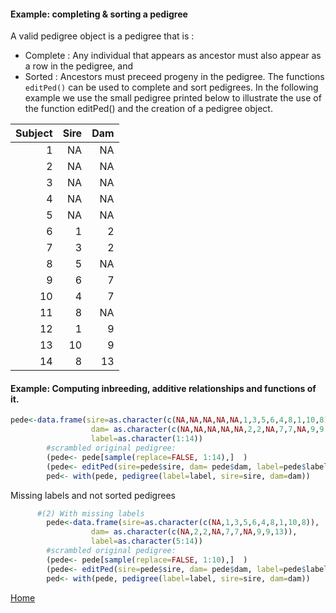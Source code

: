 #### Example: completing & sorting a pedigree

A valid pedigree object is a pedigree that is : 
* Complete : Any individual that appears as ancestor must also appear as a row in the pedigree, and 
* Sorted :  Ancestors must preceed progeny in the pedigree.
The functions ```editPed()``` can be used to complete and sort pedigrees. In the following example we use the small pedigree printed below to illustrate the use of the function editPed() and the creation of a pedigree object.

| Subject  |      Sire     |  Dam |
|----------:|-------------:|------:|
| 1	| NA| 	NA
| 2	| NA| 	NA
| 3	| NA| 	NA
| 4	| NA| 	NA
| 5	| NA| 	NA
| 6	| 1| 2
| 7	| 3	| 2
| 8	| 5	| NA
| 9	| 6| 	7
| 10	| 4| 7
| 11	| 8	| NA
| 12	| 1	| 9
| 13	| 10| 9
| 14	| 8| 13


#### Example: Computing inbreeding, additive relationships and functions of it.


```R
pede<-data.frame(sire=as.character(c(NA,NA,NA,NA,NA,1,3,5,6,4,8,1,10,8)),
                  dam= as.character(c(NA,NA,NA,NA,NA,2,2,NA,7,7,NA,9,9,13)),
                  label=as.character(1:14))
        #scrambled original pedigree:
        (pede<- pede[sample(replace=FALSE, 1:14),]  )
        (pede<- editPed(sire=pede$sire, dam= pede$dam, label=pede$label)) 
        ped<- with(pede, pedigree(label=label, sire=sire, dam=dam))

```
Missing labels and not sorted pedigrees
```R
      #(2) With missing labels
        pede<-data.frame(sire=as.character(c(NA,1,3,5,6,4,8,1,10,8)),
                  dam= as.character(c(NA,2,2,NA,7,7,NA,9,9,13)),
                  label=as.character(5:14))
        #scrambled original pedigree:
        (pede<- pede[sample(replace=FALSE, 1:10),]  )
        (pede<- editPed(sire=pede$sire, dam= pede$dam, label=pede$label)) 
        ped<- with(pede, pedigree(label=label, sire=sire, dam=dam))

```

 

[Home](https://github.com/Rpedigree/pedigreeR)
 
